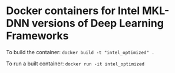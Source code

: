 # Docker containers for Intel MKL-DNN versions of Deep Learning Frameworks

To build the container:
`docker build -t "intel_optimized" .`

To run a built container:
`docker run -it intel_optimized`

